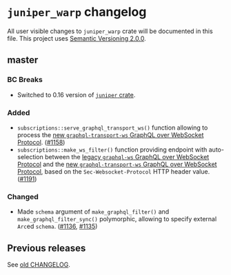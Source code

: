 `juniper_warp` changelog
========================

All user visible changes to `juniper_warp` crate will be documented in this file. This project uses [Semantic Versioning 2.0.0].




## master

### BC Breaks

- Switched to 0.16 version of [`juniper` crate].

### Added

- `subscriptions::serve_graphql_transport_ws()` function allowing to process the [new `graphql-transport-ws` GraphQL over WebSocket Protocol][graphql-transport-ws]. ([#1158])
- `subscriptions::make_ws_filter()` function providing endpoint with auto-selection between the [legacy `graphql-ws` GraphQL over WebSocket Protocol][graphql-ws] and the [new `graphql-transport-ws` GraphQL over WebSocket Protocol][graphql-transport-ws], based on the `Sec-Websocket-Protocol` HTTP header value. ([#1191])

### Changed

- Made `schema` argument of `make_graphql_filter()` and `make_graphql_filter_sync()` polymorphic, allowing to specify external `Arc`ed `schema`. ([#1136], [#1135])

[#1135]: /../../issues/1136
[#1136]: /../../pull/1136
[#1158]: /../../pull/1158
[#1191]: /../../pull/1191




## Previous releases

See [old CHANGELOG](/../../blob/juniper_warp-v0.7.0/juniper_warp/CHANGELOG.md).




[`juniper` crate]: https://docs.rs/juniper
[Semantic Versioning 2.0.0]: https://semver.org
[graphql-transport-ws]: https://github.com/enisdenjo/graphql-ws/blob/v5.14.0/PROTOCOL.md
[graphql-ws]: https://github.com/apollographql/subscriptions-transport-ws/blob/v0.11.0/PROTOCOL.md
